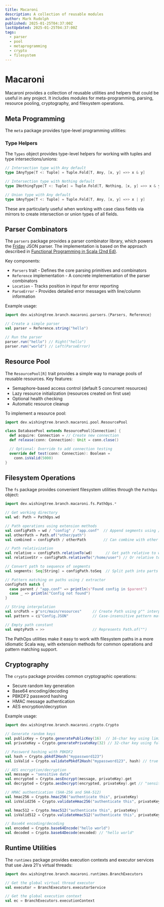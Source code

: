 ```yaml
---
title: Macaroni
description: A collection of reusable modules
author: Mark Rudolph
published: 2025-01-25T04:37:00Z
lastUpdated: 2025-01-25T04:37:00Z
tags:
  - parser
  - pool
  - metaprogramming
  - crypto
  - filesystem
---
```


# Macaroni

Macaroni provides a collection of reusable utilities and helpers that could be useful in any project. It includes modules for meta-programming, parsing, resource pooling, cryptography, and filesystem operations.

## Meta Programming

The `meta` package provides type-level programming utilities:

### Type Helpers

The `Types` object provides type-level helpers for working with tuples and type intersections/unions:

```scala
// Intersection type with Any default
type IAnyType[T <: Tuple] = Tuple.Fold[T, Any, [x, y] =>> x & y]

// Intersection type with Nothing default
type INothingType[T <: Tuple] = Tuple.Fold[T, Nothing, [x, y] =>> x & y]

// Union type with Any default
type UAnyType[T <: Tuple] = Tuple.Fold[T, Any, [x, y] =>> x | y]
```

These are particularly useful when working with case class fields via mirrors to create intersection or union types of all fields.

## Parser Combinators

The `parsers` package provides a parser combinator library, which powers the [Friday](../friday/index.md) JSON parser. The implementation is based on the approach described in [Functional Programming in Scala (2nd Ed)](https://www.manning.com/books/functional-programming-in-scala-second-edition).

Key components:

- `Parsers` trait - Defines the core parsing primitives and combinators
- `Reference` implementation - A concrete implementation of the parser combinators
- `Location` - Tracks position in input for error reporting
- `ParseError` - Provides detailed error messages with line/column information

Example usage:

```scala
import dev.wishingtree.branch.macaroni.parsers.{Parsers, Reference}

// Create a simple parser
val parser = Reference.string("hello")

// Run the parser
parser.run("hello") // Right("hello")
parser.run("world") // Left(ParseError)
```

## Resource Pool

The `ResourcePool[R]` trait provides a simple way to manage pools of reusable resources. Key features:

- Semaphore-based access control (default 5 concurrent resources)
- Lazy resource initialization (resources created on first use)
- Optional health checking
- Automatic resource cleanup

To implement a resource pool:

```scala
import dev.wishingtree.branch.macaroni.pool.ResourcePool

class DatabasePool extends ResourcePool[Connection] {
  def acquire: Connection = // Create new connection
  def release(conn: Connection): Unit = conn.close()

  // Optional: Override to add connection testing
  override def test(conn: Connection): Boolean =
    conn.isValid(5000)
}
```

## Filesystem Operations

The `fs` package provides convenient filesystem utilities through the `PathOps` object:

```scala
import dev.wishingtree.branch.macaroni.fs.PathOps.*

// Get working directory
val wd: Path = PathOps.wd

// Path operations using extension methods
val configPath = wd / "config" / "app.conf"  // Append segments using /
val otherPath = Path.of("other/path")
val combined = configPath / otherPath        // Can combine with other Paths

// Path relativization
val relative = configPath.relativeTo(wd)      // Get path relative to working dir
val relativeStr = configPath.relativeTo("/home/user") // Or relative to string path

// Convert path to sequence of segments
val segments: Seq[String] = configPath.toSeq  // Split path into parts

// Pattern matching on paths using / extractor
configPath match {
  case parent / "app.conf" => println(s"Found config in $parent")
  case _ => println("Config not found")
}

// String interpolation
val srcPath = p"src/main/resources"     // Create Path using p"" interpolator
val pattern = ci"Config.JSON"           // Case-insensitive pattern matching

// Empty path constant
val emptyPath = >>                      // Represents Path.of("")
```

The PathOps utilities make it easy to work with filesystem paths in a more idiomatic Scala way, with extension methods for common operations and pattern matching support.

## Cryptography

The `crypto` package provides common cryptographic operations:

- Secure random key generation 
- Base64 encoding/decoding
- PBKDF2 password hashing
- HMAC message authentication
- AES encryption/decryption

Example usage:

```scala
import dev.wishingtree.branch.macaroni.crypto.Crypto

// Generate random keys
val publicKey = Crypto.generatePublicKey(16)  // 16-char key using limited ASCII range
val privateKey = Crypto.generatePrivateKey(32) // 32-char key using full ASCII range

// Password hashing with PBKDF2
val hash = Crypto.pbkdf2Hash("mypassword123")
val isValid = Crypto.validatePbkdf2Hash("mypassword123", hash) // true

// AES encryption/decryption
val message = "sensitive data"
val encrypted = Crypto.aesEncrypt(message, privateKey).get
val decrypted = Crypto.aesDecrypt(encrypted, privateKey).get // "sensitive data"

// HMAC authentication (SHA-256 and SHA-512)
val hmac256 = Crypto.hmac256("authenticate this", privateKey)
val isValid256 = Crypto.validateHmac256("authenticate this", privateKey, hmac256) // true

val hmac512 = Crypto.hmac512("authenticate this", privateKey)
val isValid512 = Crypto.validateHmac512("authenticate this", privateKey, hmac512) // true

// Base64 encoding/decoding
val encoded = Crypto.base64Encode("hello world")
val decoded = Crypto.base64Decode(encoded) // "hello world"
```

## Runtime Utilities

The `runtimes` package provides execution contexts and executor services that use Java 21's virtual threads:

```scala
import dev.wishingtree.branch.macaroni.runtimes.BranchExecutors

// Get the global virtual thread executor
val executor = BranchExecutors.executorService

// Get the global execution context
val ec = BranchExecutors.executionContext
```
